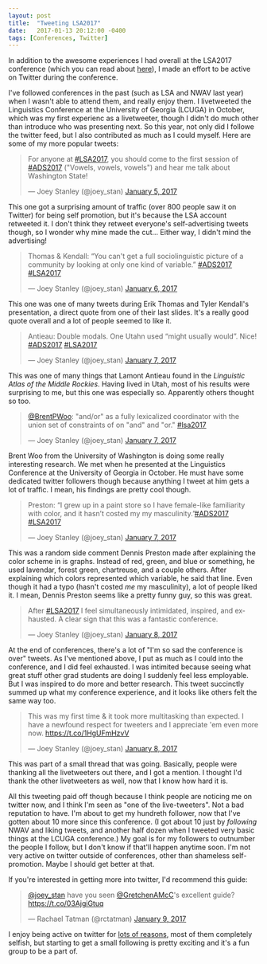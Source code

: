 ```yaml
---
layout: post
title:  "Tweeting LSA2017"
date:   2017-01-13 20:12:00 -0400
tags: [Conferences, Twitter]
---
```


In addition to the awesome experiences I had overall at the LSA2017 conference (which you can read about <a href="/blog/lsa2017" class="within">here</a>), I made an effort to be active on Twitter during the conference. 

I've followed conferences in the past (such as LSA and NWAV last year) when I wasn't able to attend them, and really enjoy them. I livetweeted the Linguistics Conference at the University of Georgia (LCUGA) in October, which was my first experienc as a livetweeter, though I didn't do much other than introduce who was presenting next. So this year, not only did I followe the twitter feed, but I also contributed as much as I could myself. Here are some of my more popular tweets:

<blockquote class="twitter-tweet" data-lang="en"><p lang="en" dir="ltr">For anyone at <a href="https://twitter.com/hashtag/LSA2017?src=hash">#LSA2017</a>, you should come to the first session of <a href="https://twitter.com/hashtag/ADS2017?src=hash">#ADS2017</a> (&quot;Vowels, vowels, vowels&quot;) and hear me talk about Washington State!</p>&mdash; Joey Stanley (@joey_stan) <a href="https://twitter.com/joey_stan/status/817121851512160257">January 5, 2017</a></blockquote> <script async src="//platform.twitter.com/widgets.js" charset="utf-8"></script>

This one got a surprising amount of traffic (over 800 people saw it on Twitter) for being self promotion, but it's because the LSA account retweeted it. I don't think they retweet everyone's self-advertising tweets though, so I wonder why mine made the cut… Either way, I didn't mind the advertising!

<blockquote class="twitter-tweet" data-lang="en"><p lang="en" dir="ltr">Thomas &amp; Kendall: “You can&#39;t get a full sociolinguistic picture of a community by looking at only one kind of variable.” <a href="https://twitter.com/hashtag/ADS2017?src=hash">#ADS2017</a> <a href="https://twitter.com/hashtag/LSA2017?src=hash">#LSA2017</a></p>&mdash; Joey Stanley (@joey_stan) <a href="https://twitter.com/joey_stan/status/817467349540409344">January 6, 2017</a></blockquote> <script async src="//platform.twitter.com/widgets.js" charset="utf-8"></script>

This one was one of many tweets during Erik Thomas and Tyler Kendall's presentation, a direct quote from one of their last slides. It's a really good quote overall and a lot of people seemed to like it.

<blockquote class="twitter-tweet" data-conversation="none" data-lang="en"><p lang="en" dir="ltr">Antieau: Double modals. One Utahn used “might usually would”. Nice! <a href="https://twitter.com/hashtag/ADS2017?src=hash">#ADS2017</a> <a href="https://twitter.com/hashtag/LSA2017?src=hash">#LSA2017</a></p>&mdash; Joey Stanley (@joey_stan) <a href="https://twitter.com/joey_stan/status/817759261266677761">January 7, 2017</a></blockquote> <script async src="//platform.twitter.com/widgets.js" charset="utf-8"></script>

This was one of many things that Lamont Antieau found in the *Linguistic Atlas of the Middle Rockies*. Having lived in Utah, most of his results were surprising to me, but this one was especially so. Apparently others thought so too.

<blockquote class="twitter-tweet" data-lang="en"><p lang="en" dir="ltr"><a href="https://twitter.com/BrentPWoo">@BrentPWoo</a>: &quot;and/or&quot; as a fully lexicalized coordinator with the union set of constraints of on &quot;and&quot; and &quot;or.&quot; <a href="https://twitter.com/hashtag/lsa2017?src=hash">#lsa2017</a></p>&mdash; Joey Stanley (@joey_stan) <a href="https://twitter.com/joey_stan/status/817777627314405377">January 7, 2017</a></blockquote> <script async src="//platform.twitter.com/widgets.js" charset="utf-8"></script>

Brent Woo from the University of Washington is doing some really interesting research. We met when he presented at the Linguistics Conference at the University of Georgia in October. He must have some dedicated twitter followers though because anything I tweet at him gets a lot of traffic. I mean, his findings are pretty cool though. 

<blockquote class="twitter-tweet" data-conversation="none" data-lang="en"><p lang="en" dir="ltr">Preston: “I grew up in a paint store so I have female-like familiarity with color, and it hasn’t costed my my masculinity.”<a href="https://twitter.com/hashtag/ADS2017?src=hash">#ADS2017</a> <a href="https://twitter.com/hashtag/LSA2017?src=hash">#LSA2017</a></p>&mdash; Joey Stanley (@joey_stan) <a href="https://twitter.com/joey_stan/status/817834097888399360">January 7, 2017</a></blockquote> <script async src="//platform.twitter.com/widgets.js" charset="utf-8"></script>

This was a random side comment Dennis Preston made after explaining the color scheme in is graphs. Instead of red, green, and blue or something, he used lavendar, forest green, chartreuse, and a couple others. After explaining which colors represented which variable, he said that line. Even though it had a typo (hasn't costed *me* my masculinity), a lot of people liked it. I mean, Dennis Preston seems like a pretty funny guy, so this was great. 

<blockquote class="twitter-tweet" data-lang="en"><p lang="en" dir="ltr">After <a href="https://twitter.com/hashtag/LSA2017?src=hash">#LSA2017</a> I feel simultaneously intimidated, inspired, and exhausted. A clear sign that this was a fantastic conference.</p>&mdash; Joey Stanley (@joey_stan) <a href="https://twitter.com/joey_stan/status/818213558123134976">January 8, 2017</a></blockquote> <script async src="//platform.twitter.com/widgets.js" charset="utf-8"></script>

At the end of conferences, there's a lot of "I'm so sad the conference is over" tweets. As I've mentioned above, I put as much as I could into the conference, and I did feel exhausted. I was intimited because seeing what great stuff other grad students are doing I suddenly feel less employable. But I was inspired to do more and better research. This tweet succinctly summed up what my conference experience, and it looks like others felt the same way too.

<blockquote class="twitter-tweet" data-lang="en"><p lang="en" dir="ltr">This was my first time &amp; it took more multitasking than expected. I have a newfound respect for tweeters and I appreciate &#39;em even more now. <a href="https://t.co/1HgUFmHzvV">https://t.co/1HgUFmHzvV</a></p>&mdash; Joey Stanley (@joey_stan) <a href="https://twitter.com/joey_stan/status/818244412417470464">January 8, 2017</a></blockquote> <script async src="//platform.twitter.com/widgets.js" charset="utf-8"></script>

This was part of a small thread that was going. Basically, people were thanking all the livetweeters out there, and I got a mention. I thought I'd thank the other livetweeters as well, now that I know how hard it is. 

All this tweeting paid off though because I think people are noticing me on twitter now, and I think I'm seen as "one of the live-tweeters". Not a bad reputation to have. I'm about to get my hundreth follower, now that I've gotten about 10 more since this conference. (I got about 10 just by *following* NWAV and liking tweets, and another half dozen when I tweeted very basic things at the LCUGA conference.) My goal is for my followers to outnumber the people I follow, but I don't know if that'll happen anytime soon. I'm not very active on twitter outside of conferences, other than shameless self-promotion. Maybe I should get better at that.

If you're interested in getting more into twitter, I'd recommend this guide:

<blockquote class="twitter-tweet" data-lang="en"><p lang="en" dir="ltr"><a href="https://twitter.com/joey_stan">@joey_stan</a> have you seen <a href="https://twitter.com/GretchenAMcC">@GretchenAMcC</a>&#39;s excellent guide? <a href="https://t.co/03AjgiGtuq">https://t.co/03AjgiGtuq</a></p>&mdash; Rachael Tatman (@rctatman) <a href="https://twitter.com/rctatman/status/818254265974145024">January 9, 2017</a></blockquote> <script async src="//platform.twitter.com/widgets.js" charset="utf-8"></script>

I enjoy being active on twitter for <a href="/blog/the-importance-of-twitter" class="within">lots of reasons</a>, most of them completely selfish, but starting to get a small following is pretty exciting and it's a fun group to be a part of.